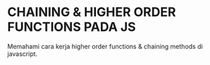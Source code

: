 # CHAINING & HIGHER ORDER FUNCTIONS PADA JS

Memahami cara kerja higher order functions & chaining methods di javascript.